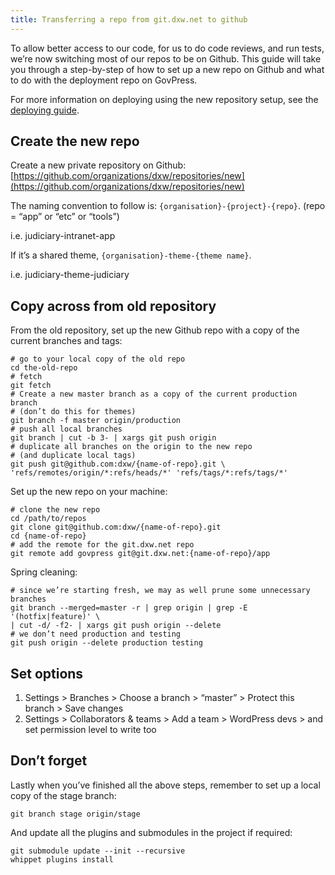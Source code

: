 ```yaml
---
title: Transferring a repo from git.dxw.net to github
---
```


To allow better access to our code, for us to do code reviews, and run tests,
we’re now switching most of our repos to be on Github. This guide will take you
through a step-by-step of how to set up a new repo on Github and what to do with
the deployment repo on GovPress.

For more information on deploying using the new repository setup, see the
[deploying guide](https://github.com/dxw/playbook/blob/master/guides/deploying.md).

## Create the new repo

Create a new private repository on Github:
[https://github.com/organizations/dxw/repositories/new](https://github.com/organizations/dxw/repositories/new)

The naming convention to follow is: `{organisation}-{project}-{repo}`. (repo =
“app” or “etc” or “tools”)

i.e. judiciary-intranet-app

If it’s a shared theme, `{organisation}-theme-{theme name}`.

i.e. judiciary-theme-judiciary

## Copy across from old repository

From the old repository, set up the new Github repo with a copy of the current
branches and tags:

```
# go to your local copy of the old repo
cd the-old-repo
# fetch
git fetch
# Create a new master branch as a copy of the current production branch
# (don’t do this for themes)
git branch -f master origin/production
# push all local branches
git branch | cut -b 3- | xargs git push origin
# duplicate all branches on the origin to the new repo
# (and duplicate local tags)
git push git@github.com:dxw/{name-of-repo}.git \
'refs/remotes/origin/*:refs/heads/*' 'refs/tags/*:refs/tags/*'
```

Set up the new repo on your machine:

```
# clone the new repo
cd /path/to/repos
git clone git@github.com:dxw/{name-of-repo}.git
cd {name-of-repo}
# add the remote for the git.dxw.net repo
git remote add govpress git@git.dxw.net:{name-of-repo}/app
```

Spring cleaning:

```
# since we’re starting fresh, we may as well prune some unnecessary branches
git branch --merged=master -r | grep origin | grep -E '(hotfix|feature)' \
| cut -d/ -f2- | xargs git push origin --delete
# we don’t need production and testing
git push origin --delete production testing
```

## Set options

1. Settings > Branches > Choose a branch > “master” > Protect this branch > Save
   changes
1. Settings > Collaborators & teams > Add a team > WordPress devs > and set
   permission level to write too

## Don’t forget

Lastly when you’ve finished all the above steps, remember to set up a local copy
of the stage branch:

```
git branch stage origin/stage
```

And update all the plugins and submodules in the project if required:

```
git submodule update --init --recursive
whippet plugins install
```
